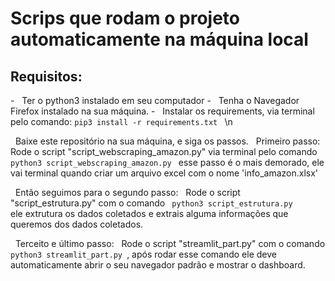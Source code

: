  <h1> Scrips que rodam o projeto automaticamente na máquina local </h1>

<h2> Requisitos: </h2>
- &nbsp;  Ter o python3 instalado em seu computador  
- &nbsp;  Tenha o Navegador Firefox instalado na sua máquina.  
- &nbsp;  Instalar os requirements, via terminal pelo comando: <code>pip3 install -r requirements.txt </code>  \n

&nbsp; Baixe este repositório na sua máquina, e siga os passos.
&nbsp; Primeiro passo: 
&nbsp; Rode o script "script_webscraping_amazon.py" via terminal pelo comando <code> python3 script_webscraping_amazon.py </code>
esse passo é o mais demorado, ele vai terminal quando criar um arquivo excel com o nome 'info_amazon.xlsx'
 
&nbsp; Então seguimos para o segundo passo:
&nbsp; Rode o script "script_estrutura.py" com o comando <code> python3 script_estrutura.py </code> ele extrutura os dados coletados e extrais alguma informações que queremos dos dados coletados.
 
&nbsp; Terceito e último passo:
&nbsp; Rode o script "streamlit_part.py" com o comando <code> python3 streamlit_part.py </code>, após rodar esse comando ele deve automaticamente abrir o seu navegador padrão e mostrar o dashboard.
